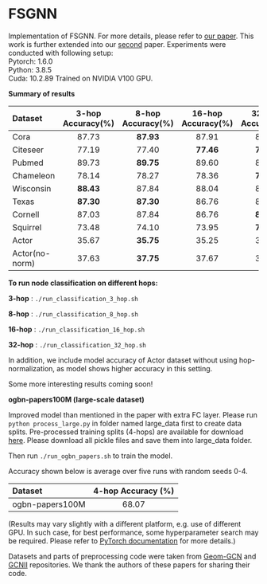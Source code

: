 # FSGNN
Implementation of FSGNN. For more details, please refer to [our paper](https://arxiv.org/abs/2105.07634).
This work is further extended into our [second](https://arxiv.org/abs/2111.06748) paper.
Experiments were conducted with following setup:  
Pytorch: 1.6.0  
Python: 3.8.5  
Cuda: 10.2.89
Trained on NVIDIA V100 GPU.

**Summary of results**

| **Dataset** | **3-hop Accuracy(%)** | **8-hop Accuracy(%)** | **16-hop Accuracy(%)** | **32-hop Accuracy(%)** |
| :-------------- | :---------------------: | :---------------------: | :--------------------: | :--------------------: |
| Cora            | 87\.73                  |       **87\.93**        | 87\.91                 | 87\.83                 |
| Citeseer        | 77\.19                  | 77\.40                  | **77\.46**             | **77\.46**             |
| Pubmed          | 89\.73                  |       **89\.75**        | 89\.60                 | 89\.63                 |
| Chameleon       | 78\.14                  | 78\.27                  | 78\.36                 | **78\.53**             |
| Wisconsin       |       **88\.43**        | 87\.84                  | 88\.04                 | 88\.24                 |
| Texas           |       **87\.30**   |       **87\.30**        | 86\.76                 | 86\.76                 |
| Cornell         | 87\.03                  | 87\.84                  | 86\.76                 | **88\.11**             |
| Squirrel        | 73\.48                  | 74\.10                  | 73\.95                 | **74\.15**             |
| Actor           | 35\.67                  |       **35\.75**        | 35\.25                 | 35\.22                 |
| Actor(no-norm)  | 37\.63                  | **37\.75**              | 37\.67                 | 37\.62                 |

**To run node classification on different hops:**

**3-hop** : ```./run_classification_3_hop.sh```

**8-hop** : ```./run_classification_8_hop.sh```

**16-hop** : ```./run_classification_16_hop.sh```

**32-hop** : ```./run_classification_32_hop.sh```


In addition, we include model accuracy of Actor dataset without using hop-normalization, as model shows higher accuracy in this setting.

Some more interesting results coming soon!


**ogbn-papers100M (large-scale dataset)**

Improved model than mentioned in the paper with extra FC layer.
Please run ```python process_large.py``` in folder named large_data first to create data splits. Pre-processed training splits (4-hops) are available for download [here](https://zenodo.org/record/5543949). Please download all pickle
files and save them into large_data folder.

Then run ```./run_ogbn_papers.sh``` to train the model.

Accuracy shown below is average over five runs with random seeds 0-4.

| **Dataset**     | **4-hop Accuracy (%)** |
| :-------------- | :---------------------: |
| ogbn-papers100M | 68\.07                 |



(Results may vary slightly with a different platform, e.g. use of different GPU. In such case, for best performance, some hyperparameter search may be required. Please refer to [PyTorch documentation](https://pytorch.org/docs/stable/notes/randomness.html) for more details.)

Datasets and parts of preprocessing code were taken from [Geom-GCN](https://github.com/graphdml-uiuc-jlu/geom-gcn) and [GCNII](https://github.com/chennnM/GCNII) repositories. We thank the authors of these papers for sharing their code.


